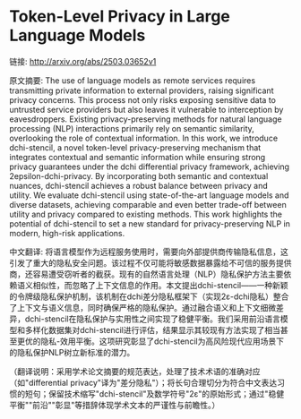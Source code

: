 # Token-Level Privacy in Large Language Models

链接: http://arxiv.org/abs/2503.03652v1

原文摘要:
The use of language models as remote services requires transmitting private
information to external providers, raising significant privacy concerns. This
process not only risks exposing sensitive data to untrusted service providers
but also leaves it vulnerable to interception by eavesdroppers. Existing
privacy-preserving methods for natural language processing (NLP) interactions
primarily rely on semantic similarity, overlooking the role of contextual
information. In this work, we introduce dchi-stencil, a novel token-level
privacy-preserving mechanism that integrates contextual and semantic
information while ensuring strong privacy guarantees under the dchi
differential privacy framework, achieving 2epsilon-dchi-privacy. By
incorporating both semantic and contextual nuances, dchi-stencil achieves a
robust balance between privacy and utility. We evaluate dchi-stencil using
state-of-the-art language models and diverse datasets, achieving comparable and
even better trade-off between utility and privacy compared to existing methods.
This work highlights the potential of dchi-stencil to set a new standard for
privacy-preserving NLP in modern, high-risk applications.

中文翻译:
将语言模型作为远程服务使用时，需要向外部提供商传输隐私信息，这引发了重大的隐私安全问题。该过程不仅可能将敏感数据暴露给不可信的服务提供商，还容易遭受窃听者的截获。现有的自然语言处理（NLP）隐私保护方法主要依赖语义相似性，而忽略了上下文信息的作用。本文提出dchi-stencil——一种新颖的令牌级隐私保护机制，该机制在dchi差分隐私框架下（实现2ε-dchi隐私）整合了上下文与语义信息，同时确保严格的隐私保护。通过融合语义和上下文细微差异，dchi-stencil在隐私保护与实用性之间实现了稳健平衡。我们采用前沿语言模型和多样化数据集对dchi-stencil进行评估，结果显示其较现有方法实现了相当甚至更优的隐私-效用平衡。这项研究彰显了dchi-stencil为高风险现代应用场景下的隐私保护NLP树立新标准的潜力。

（翻译说明：采用学术论文摘要的规范表达，处理了技术术语的准确对应（如"differential privacy"译为"差分隐私"）；将长句合理切分为符合中文表达习惯的短句；保留技术缩写"dchi-stencil"及数学符号"2ε"的原始形式；通过"稳健平衡""前沿""彰显"等措辞体现学术文本的严谨性与前瞻性。）

